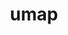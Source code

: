 ---
title: "umap"
layout: cache
categories: [package, develop-2023-09-24]
meta: {"versions": ["2.1.0"], "compilers": ["cce@=15.0.1", "gcc@=11.1.0", "oneapi@=2023.2.0"], "oss": ["rhel8", "ubuntu20.04"], "platforms": ["linux"], "targets": ["ppc64le", "x86_64", "x86_64_v3", "zen4"], "stacks": ["e4s", "e4s-cray-rhel", "e4s-oneapi", "e4s-power", "root"], "num_specs": 4, "num_specs_by_stack": {"e4s-cray-rhel": 1, "root": 4, "e4s-power": 1, "e4s-oneapi": 1, "e4s": 1}}
spec_details: [{"hash": "4kf24twflauqcntb53a4s5v5ryse2qhs", "compiler": "cce@=15.0.1", "versions": ["2.1.0"], "os": "rhel8", "platform": "linux", "target": "zen4", "variants": ["build_system=cmake", "build_type=Release", "generator=make", "~ipo", "~logging", "~tests"], "stacks": ["e4s-cray-rhel", "root"], "size": "-", "tarball": "https://binaries.spack.io/releases/develop-2023-09-24/build_cache/linux-rhel8-zen4/cce-15.0.1/umap-2.1.0/linux-rhel8-zen4-cce-15.0.1-umap-2.1.0-4kf24twflauqcntb53a4s5v5ryse2qhs.spack"}, {"hash": "hduap47xlsjn3biv5zuhv6vr7cbfi6dg", "compiler": "gcc@=11.1.0", "versions": ["2.1.0"], "os": "ubuntu20.04", "platform": "linux", "target": "ppc64le", "variants": ["build_system=cmake", "build_type=Release", "generator=make", "~ipo", "~logging", "~tests"], "stacks": ["e4s-power", "root"], "size": "-", "tarball": "https://binaries.spack.io/releases/develop-2023-09-24/build_cache/linux-ubuntu20.04-ppc64le/gcc-11.1.0/umap-2.1.0/linux-ubuntu20.04-ppc64le-gcc-11.1.0-umap-2.1.0-hduap47xlsjn3biv5zuhv6vr7cbfi6dg.spack"}, {"hash": "re4dqdrqzbap5vigvugs2rrpxrm73yew", "compiler": "oneapi@=2023.2.0", "versions": ["2.1.0"], "os": "ubuntu20.04", "platform": "linux", "target": "x86_64", "variants": ["build_system=cmake", "build_type=Release", "generator=make", "~ipo", "~logging", "~tests"], "stacks": ["root", "e4s-oneapi"], "size": "-", "tarball": "https://binaries.spack.io/releases/develop-2023-09-24/build_cache/linux-ubuntu20.04-x86_64/oneapi-2023.2.0/umap-2.1.0/linux-ubuntu20.04-x86_64-oneapi-2023.2.0-umap-2.1.0-re4dqdrqzbap5vigvugs2rrpxrm73yew.spack"}, {"hash": "iwm64kuagzb5ucvmsaznp63rzkwjd75o", "compiler": "gcc@=11.1.0", "versions": ["2.1.0"], "os": "ubuntu20.04", "platform": "linux", "target": "x86_64_v3", "variants": ["build_system=cmake", "build_type=Release", "generator=make", "~ipo", "~logging", "~tests"], "stacks": ["e4s", "root"], "size": "-", "tarball": "https://binaries.spack.io/releases/develop-2023-09-24/build_cache/linux-ubuntu20.04-x86_64_v3/gcc-11.1.0/umap-2.1.0/linux-ubuntu20.04-x86_64_v3-gcc-11.1.0-umap-2.1.0-iwm64kuagzb5ucvmsaznp63rzkwjd75o.spack"}]
---